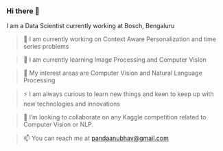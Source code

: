 ### Hi there 👋

<!--
**anubhabPanda/anubhabPanda** is a ✨ _special_ ✨ repository because its `README.md` (this file) appears on your GitHub profile.

Here are some ideas to get you started:

- 🔭 I’m currently working on ...
- 🌱 I’m currently learning ...
- 👯 I’m looking to collaborate on ...
- 🤔 I’m looking for help with ...
- 💬 Ask me about ...
- 📫 How to reach me: ...
- 😄 Pronouns: ...
- ⚡ Fun fact: ...
-->

I am a Data Scientist currently working at Bosch, Bengaluru

>🔭 I am currently working on Context Aware Personalization and time series problems

>🌱 I am currently learning Image Processing and Computer Vision                                                       

>🌱 My interest areas are Computer Vision and Natural Language Processing

>⚡ I am always curious to learn new things and keen to keep up with new technologies and innovations

>👯 I’m looking to collaborate on any Kaggle competition related to Computer Vision or NLP.

>📫 You can reach me at pandaanubhav@gmail.com


